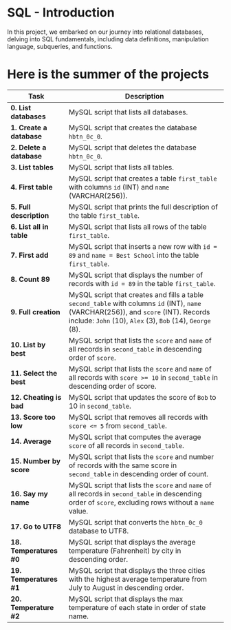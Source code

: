 # SQL - Introduction
In this project, we embarked on our journey into relational databases, delving into SQL fundamentals, including data definitions, manipulation language, subqueries, and functions.
# Here is the summer of the projects

| Task                           | Description                                                                                                        |
|--------------------------------|--------------------------------------------------------------------------------------------------------------------|
| **0. List databases**          | MySQL script that lists all databases.                                                                             |
| **1. Create a database**       | MySQL script that creates the database `hbtn_0c_0`.                                                                |
| **2. Delete a database**       | MySQL script that deletes the database `hbtn_0c_0`.                                                                |
| **3. List tables**             | MySQL script that lists all tables.                                                                                |
| **4. First table**             | MySQL script that creates a table `first_table` with columns `id` (INT) and `name` (VARCHAR(256)).               |
| **5. Full description**        | MySQL script that prints the full description of the table `first_table`.                                          |
| **6. List all in table**       | MySQL script that lists all rows of the table `first_table`.                                                       |
| **7. First add**               | MySQL script that inserts a new row with `id = 89` and `name = Best School` into the table `first_table`.          |
| **8. Count 89**                | MySQL script that displays the number of records with `id = 89` in the table `first_table`.                        |
| **9. Full creation**           | MySQL script that creates and fills a table `second_table` with columns `id` (INT), `name` (VARCHAR(256)), and `score` (INT). Records include: `John` (10), `Alex` (3), `Bob` (14), `George` (8). |
| **10. List by best**           | MySQL script that lists the `score` and `name` of all records in `second_table` in descending order of `score`.    |
| **11. Select the best**        | MySQL script that lists the `score` and `name` of all records with `score >= 10` in `second_table` in descending order of score. |
| **12. Cheating is bad**       | MySQL script that updates the score of `Bob` to 10 in `second_table`.                                              |
| **13. Score too low**          | MySQL script that removes all records with `score <= 5` from `second_table`.                                        |
| **14. Average**                | MySQL script that computes the average `score` of all records in `second_table`.                                   |
| **15. Number by score**        | MySQL script that lists the `score` and number of records with the same score in `second_table` in descending order of count. |
| **16. Say my name**            | MySQL script that lists the `score` and `name` of all records in `second_table` in descending order of `score`, excluding rows without a `name` value. |
| **17. Go to UTF8**             | MySQL script that converts the `hbtn_0c_0` database to UTF8.                                                       |
| **18. Temperatures #0**        | MySQL script that displays the average temperature (Fahrenheit) by city in descending order.                       |
| **19. Temperatures #1**        | MySQL script that displays the three cities with the highest average temperature from July to August in descending order. |
| **20. Temperature #2**         | MySQL script that displays the max temperature of each state in order of state name.                               |

